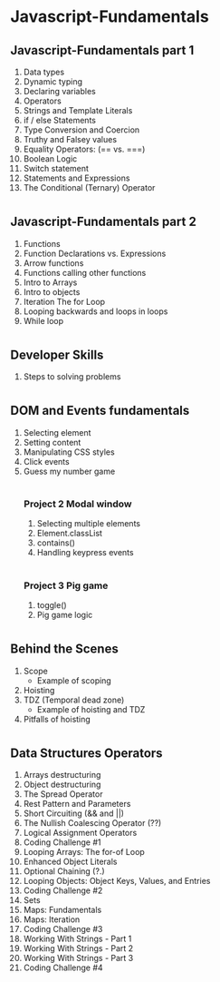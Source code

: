 # Javascript-Fundamentals

## Javascript-Fundamentals part 1 
1. Data types
2. Dynamic typing
3. Declaring variables
4. Operators
5. Strings and Template Literals
6. if / else Statements
7. Type Conversion and Coercion
8. Truthy and Falsey values
9. Equality Operators: (== vs. ===)
10. Boolean Logic
11. Switch statement
12. Statements and Expressions
13. The Conditional (Ternary) Operator
#
## Javascript-Fundamentals part 2
1. Functions
2. Function Declarations vs. Expressions
3. Arrow functions
4. Functions calling other functions
5. Intro to Arrays
6. Intro to objects
7. Iteration The for Loop
8. Looping backwards and loops in loops
9. While loop
#
## Developer Skills
1. Steps to solving problems
#
## DOM and Events fundamentals
1. Selecting element
2. Setting content
3. Manipulating CSS styles
4. Click events
5. Guess my number game  
    #
    ### Project 2 Modal window
    1. Selecting multiple elements
    2. Element.classList
    3. contains()
    4. Handling keypress events  
    #
    ### Project 3 Pig game
    1. toggle()
    2. Pig game logic
#
## Behind the Scenes
1. Scope
    * Example of scoping
2. Hoisting
3. TDZ (Temporal dead zone)
    * Example of hoisting and TDZ
4. Pitfalls of hoisting
#
## Data Structures Operators
1. Arrays destructuring
2. Object destructuring
3. The Spread Operator
4. Rest Pattern and Parameters
5. Short Circuiting (&& and ||)
6. The Nullish Coalescing Operator (??)
7. Logical Assignment Operators
8. Coding Challenge #1
9. Looping Arrays: The for-of Loop
10. Enhanced Object Literals
11. Optional Chaining (?.)
12. Looping Objects: Object Keys, Values, and Entries
13. Coding Challenge #2
14. Sets
15. Maps: Fundamentals
16. Maps: Iteration
17. Coding Challenge #3
18. Working With Strings - Part 1
19. Working With Strings - Part 2
20. Working With Strings - Part 3
21. Coding Challenge #4
